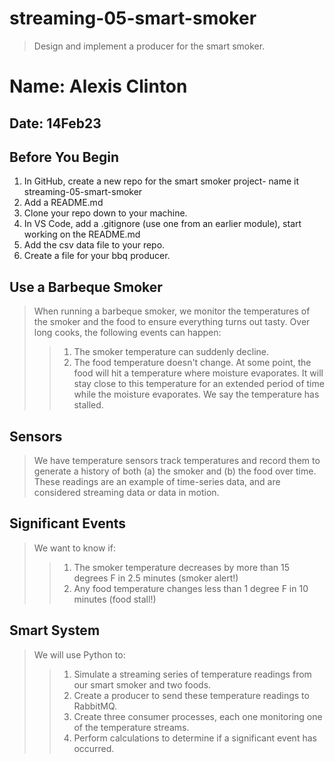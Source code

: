 # streaming-05-smart-smoker
> Design and implement a producer for the smart smoker. 

# Name: Alexis Clinton
## Date: 14Feb23


## Before You Begin
1. In GitHub, create a new repo for the smart smoker project- name it streaming-05-smart-smoker
2. Add a README.md 
3. Clone your repo down to your machine. 
4. In VS Code, add a .gitignore (use one from an earlier module), start working on the README.md
5. Add the csv data file to your repo. 
6. Create a file for your bbq producer. 

## Use a Barbeque Smoker
> When running a barbeque smoker, we monitor the temperatures of the smoker and the food to ensure everything turns out tasty. Over long cooks, the following events can happen:
>> 1. The smoker temperature can suddenly decline. 
>> 2. The food temperature doesn't change. At some point, the food will hit a temperature where moisture evaporates. It will stay close to this temperature for an extended period of time while the moisture evaporates. We say the temperature has stalled. 

## Sensors
> We have temperature sensors track temperatures and record them to generate a history of both (a) the smoker and (b) the food over time. These readings are an example of time-series data, and are considered streaming data or data in motion.

## Significant Events
> We want to know if:
>> 1. The smoker temperature decreases by more than 15 degrees F in 2.5 minutes (smoker alert!)
>> 2. Any food temperature changes less than 1 degree F in 10 minutes (food stall!) 

## Smart System 
> We will use Python to:
>> 1. Simulate a streaming series of temperature readings from our smart smoker and two foods.
>> 2. Create a producer to send these temperature readings to RabbitMQ.
>> 3. Create three consumer processes, each one monitoring one of the temperature streams. 
>> 4. Perform calculations to determine if a significant event has occurred.